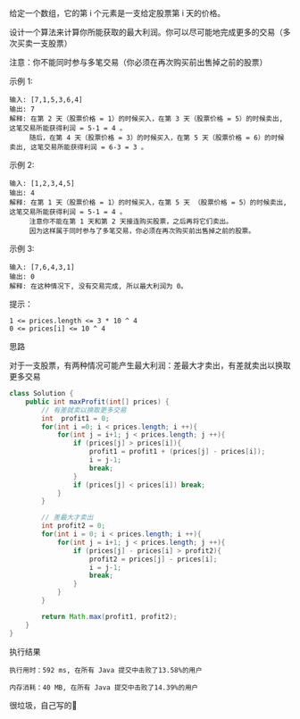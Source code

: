 

给定一个数组，它的第 i 个元素是一支给定股票第 i 天的价格。

设计一个算法来计算你所能获取的最大利润。你可以尽可能地完成更多的交易（多次买卖一支股票）

注意：你不能同时参与多笔交易（你必须在再次购买前出售掉之前的股票）

 

示例 1:

```
输入: [7,1,5,3,6,4]
输出: 7
解释: 在第 2 天（股票价格 = 1）的时候买入，在第 3 天（股票价格 = 5）的时候卖出, 这笔交易所能获得利润 = 5-1 = 4 。
     随后，在第 4 天（股票价格 = 3）的时候买入，在第 5 天（股票价格 = 6）的时候卖出, 这笔交易所能获得利润 = 6-3 = 3 。
```


示例 2:

```
输入: [1,2,3,4,5]
输出: 4
解释: 在第 1 天（股票价格 = 1）的时候买入，在第 5 天 （股票价格 = 5）的时候卖出, 这笔交易所能获得利润 = 5-1 = 4 。
     注意你不能在第 1 天和第 2 天接连购买股票，之后再将它们卖出。
     因为这样属于同时参与了多笔交易，你必须在再次购买前出售掉之前的股票。
```


示例 3:

```
输入: [7,6,4,3,1]
输出: 0
解释: 在这种情况下, 没有交易完成, 所以最大利润为 0。
```


提示：

```
1 <= prices.length <= 3 * 10 ^ 4
0 <= prices[i] <= 10 ^ 4
```



思路

对于一支股票，有两种情况可能产生最大利润：差最大才卖出，有差就卖出以换取更多交易

```java
class Solution {
    public int maxProfit(int[] prices) {
        // 有差就卖以换取更多交易
        int  profit1 = 0;
        for(int i =0; i < prices.length; i ++){
            for(int j = i+1; j < prices.length; j ++){
                if (prices[j] > prices[i]){
                    profit1 = profit1 + (prices[j] - prices[i]);
                    i = j-1;
                    break;
                }
                if (prices[j] < prices[i]) break;
            }
        }

        // 差最大才卖出
        int profit2 = 0;
        for(int i = 0; i < prices.length; i ++){
            for(int j = i+1; j < prices.length; j ++){
                if (prices[j] - prices[i] > profit2){
                    profit2 = prices[j] - prices[i];
                    i = j-1;
                    break;
                }
            }
        }

        return Math.max(profit1, profit2);
    }
}
```

执行结果

```
执行用时：592 ms, 在所有 Java 提交中击败了13.58%的用户

内存消耗：40 MB, 在所有 Java 提交中击败了14.39%的用户
```

很垃圾，自己写的🤦‍